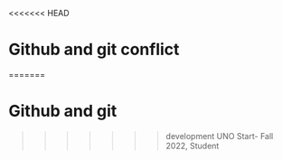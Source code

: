 <<<<<<< HEAD
# Github and git conflict
=======
# Github and git
>>>>>>> development
UNO Start- Fall 2022, Student
